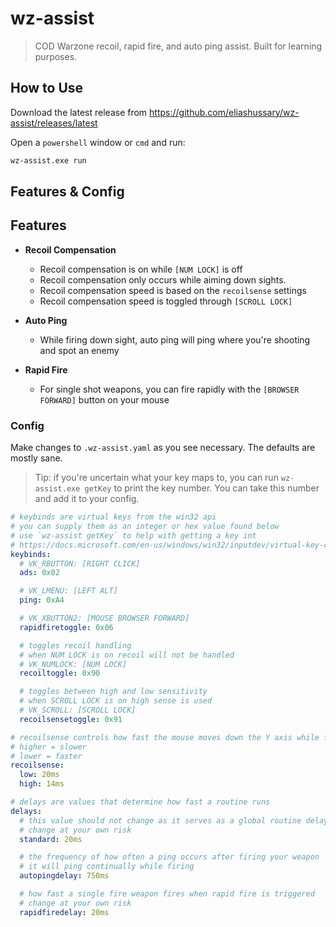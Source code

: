 # wz-assist

> COD Warzone recoil, rapid fire, and auto ping assist.
> Built for learning purposes.

## How to Use

Download the latest release from https://github.com/eliashussary/wz-assist/releases/latest

Open a `powershell` window or `cmd` and run:

```sh
wz-assist.exe run
```

## Features & Config

## Features

- **Recoil Compensation**

  - Recoil compensation is on while `[NUM LOCK]` is off
  - Recoil compensation only occurs while aiming down sights.
  - Recoil compensation speed is based on the `recoilsense` settings
  - Recoil compensation speed is toggled through `[SCROLL LOCK]`

- **Auto Ping**

  - While firing down sight, auto ping will ping where you're shooting and spot an enemy

- **Rapid Fire**
  - For single shot weapons, you can fire rapidly with the `[BROWSER FORWARD]` button on your mouse

### Config

Make changes to `.wz-assist.yaml` as you see necessary. The defaults are mostly sane.

> Tip: if you're uncertain what your key maps to, you can run `wz-assist.exe getKey` to print the key number. You can take this number and add it to your config.

```yaml
# keybinds are virtual keys from the win32 api
# you can supply them as an integer or hex value found below
# use `wz-assist getKey` to help with getting a key int
# https://docs.microsoft.com/en-us/windows/win32/inputdev/virtual-key-codes
keybinds:
  # VK_RBUTTON: [RIGHT CLICK]
  ads: 0x02

  # VK_LMENU: [LEFT ALT]
  ping: 0xA4

  # VK_XBUTTON2: [MOUSE BROWSER FORWARD]
  rapidfiretoggle: 0x06

  # toggles recoil handling
  # when NUM LOCK is on recoil will not be handled
  # VK_NUMLOCK: [NUM LOCK]
  recoiltoggle: 0x90

  # toggles between high and low sensitivity
  # when SCROLL LOCK is on high sense is used
  # VK_SCROLL: [SCROLL LOCK]
  recoilsensetoggle: 0x91

# recoilsense controls how fast the mouse moves down the Y axis while firing
# higher = slower
# lower = faster
recoilsense:
  low: 20ms
  high: 14ms

# delays are values that determine how fast a routine runs
delays:
  # this value should not change as it serves as a global routine delay
  # change at your own risk
  standard: 20ms

  # the frequency of how often a ping occurs after firing your weapon
  # it will ping continually while firing
  autopingdelay: 750ms

  # how fast a single fire weapon fires when rapid fire is triggered
  # change at your own risk
  rapidfiredelay: 20ms
```
